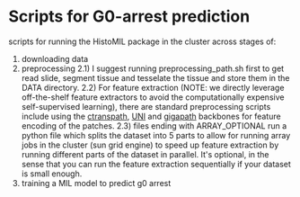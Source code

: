 # Scripts for G0-arrest prediction
scripts for running the HistoMIL package in the cluster across stages of:
  1) downloading data
  2) preprocessing
    2.1) I suggest running preprocessing_path.sh first to get read slide, segment tissue and tesselate the tissue and store them in the DATA directory. 
    2.2) For feature extraction (NOTE: we directly leverage off-the-shelf feature extractors to avoid the computationally expensive self-supervised learning), there are standard preprocessing scripts include using the [ctranspath](https://github.com/Xiyue-Wang/TransPath), [UNI](https://github.com/mahmoodlab/UNI) and [gigapath](https://github.com/prov-gigapath/prov-gigapath) backbones for feature encoding of the patches. 
    2.3) files ending with ARRAY_OPTIONAL run a python file which splits the dataset into 5 parts to allow for running array jobs in the cluster (sun grid engine) to speed up feature extraction by running different parts of the dataset in parallel. It's optional, in the sense that you can run the feature extraction sequentially if your dataset is small enough. 
  3) training a MIL model to predict g0 arrest 
